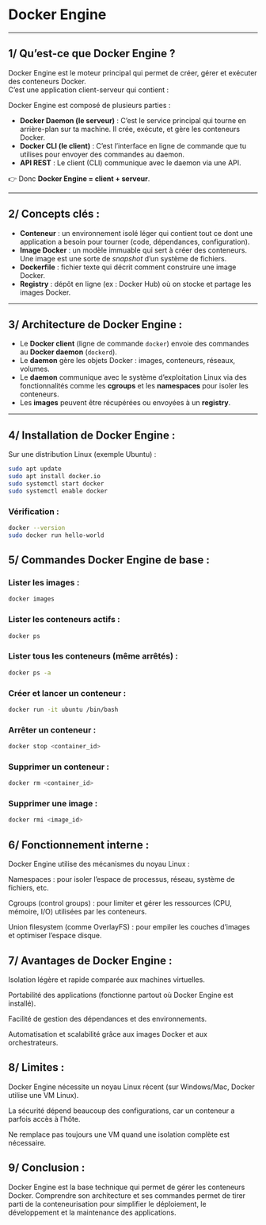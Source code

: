 # Docker Engine
---

## 1/ Qu’est-ce que Docker Engine ?

Docker Engine est le moteur principal qui permet de créer, gérer et exécuter des conteneurs Docker.  
C’est une application client-serveur qui contient :

Docker Engine est composé de plusieurs parties :

- **Docker Daemon (le serveur)** : C’est le service principal qui tourne en arrière-plan sur ta machine. Il crée, exécute, et gère les conteneurs Docker.
- **Docker CLI (le client)** : C’est l’interface en ligne de commande que tu utilises pour envoyer des commandes au daemon.
- **API REST** : Le client (CLI) communique avec le daemon via une API.

👉 Donc **Docker Engine = client + serveur**.

---

## 2/ Concepts clés :

- **Conteneur** : un environnement isolé léger qui contient tout ce dont une application a besoin pour tourner (code, dépendances, configuration).
- **Image Docker** : un modèle immuable qui sert à créer des conteneurs. Une image est une sorte de *snapshot* d’un système de fichiers.
- **Dockerfile** : fichier texte qui décrit comment construire une image Docker.
- **Registry** : dépôt en ligne (ex : Docker Hub) où on stocke et partage les images Docker.

---

## 3/ Architecture de Docker Engine :

- Le **Docker client** (ligne de commande `docker`) envoie des commandes au **Docker daemon** (`dockerd`).
- Le **daemon** gère les objets Docker : images, conteneurs, réseaux, volumes.
- Le **daemon** communique avec le système d’exploitation Linux via des fonctionnalités comme les **cgroups** et les **namespaces** pour isoler les conteneurs.
- Les **images** peuvent être récupérées ou envoyées à un **registry**.

---

## 4/ Installation de Docker Engine :

Sur une distribution Linux (exemple Ubuntu) :

```bash
sudo apt update
sudo apt install docker.io
sudo systemctl start docker
sudo systemctl enable docker
```

### Vérification :

```bash
docker --version
sudo docker run hello-world
```

## 5/ Commandes Docker Engine de base :

### Lister les images :

```bash
docker images
```

### Lister les conteneurs actifs :

```bash
docker ps
```

### Lister tous les conteneurs (même arrêtés) :

```bash
docker ps -a
```

### Créer et lancer un conteneur :

```bash
docker run -it ubuntu /bin/bash
```

### Arrêter un conteneur :

```bash
docker stop <container_id>
```

### Supprimer un conteneur :

```bash
docker rm <container_id>
```

### Supprimer une image :
```bash
docker rmi <image_id>
```

## 6/ Fonctionnement interne :

Docker Engine utilise des mécanismes du noyau Linux :

Namespaces : pour isoler l’espace de processus, réseau, système de fichiers, etc.

Cgroups (control groups) : pour limiter et gérer les ressources (CPU, mémoire, I/O) utilisées par les conteneurs.

Union filesystem (comme OverlayFS) : pour empiler les couches d’images et optimiser l’espace disque.

## 7/ Avantages de Docker Engine :

Isolation légère et rapide comparée aux machines virtuelles.

Portabilité des applications (fonctionne partout où Docker Engine est installé).

Facilité de gestion des dépendances et des environnements.

Automatisation et scalabilité grâce aux images Docker et aux orchestrateurs.

## 8/ Limites :

Docker Engine nécessite un noyau Linux récent (sur Windows/Mac, Docker utilise une VM Linux).

La sécurité dépend beaucoup des configurations, car un conteneur a parfois accès à l’hôte.

Ne remplace pas toujours une VM quand une isolation complète est nécessaire.

## 9/ Conclusion :

Docker Engine est la base technique qui permet de gérer les conteneurs Docker. Comprendre son architecture et ses commandes permet de tirer parti de la conteneurisation pour simplifier le déploiement, le développement et la maintenance des applications.

